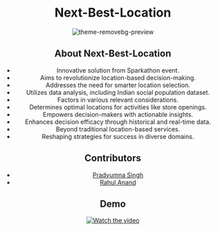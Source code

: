 <div style="text-align: center;">

# Next-Best-Location

![theme-removebg-preview](https://github.com/prady8339/Next-Best-Location/assets/76277136/c1eaeeaf-ab71-4721-8867-060050dfdf9e)

## About Next-Best-Location

- Innovative solution from Sparkathon event.
- Aims to revolutionize location-based decision-making.
- Addresses the need for smarter location selection.
- Utilizes data analysis, including Indian social population dataset.
- Factors in various relevant considerations.
- Determines optimal locations for activities like store openings.
- Empowers decision-makers with actionable insights.
- Enhances decision efficacy through historical and real-time data.
- Beyond traditional location-based services.
- Reshaping strategies for success in diverse domains.

## Contributors

- [Pradyumna Singh](https://github.com/prady8339/)
- [Rahul Anand](https://github.com/zeul22)

## Demo

[![Watch the video](https://i.stack.imgur.com/Vp2cE.png)](https://www.youtube.com/watch?v=hTXxiTBArUA)
